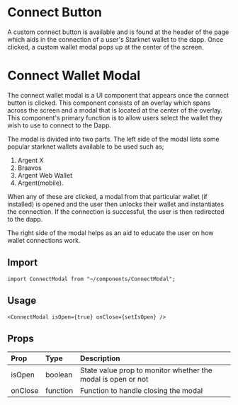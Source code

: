 # Connect Button

A custom connect button is available and is found at the header of the page which aids in the connection of a user's Starknet wallet to the dapp. Once clicked, a custom wallet modal pops up at the center of the screen.

# Connect Wallet Modal

The connect wallet modal is a UI component that appears once the connect button is clicked. This component consists of an overlay which spans across the screen and a modal that is located at the center of the overlay. This component's primary function is to allow users select the wallet they wish to use to connect to the Dapp.

The modal is divided into two parts. The left side of the modal lists some popular starknet wallets available to be used such as;

1. Argent X
2. Braavos
3. Argent Web Wallet
4. Argent(mobile).

When any of these are clicked, a modal from that particular wallet (if installed) is opened and the user then unlocks their wallet and instantiates the connection. If the connection is successful, the user is then redirected to the dapp.

The right side of the modal helps as an aid to educate the user on how wallet connections work.

## Import

```
import ConnectModal from "~/components/ConnectModal";
```

## Usage

```
<ConnectModal isOpen={true} onClose={setIsOpen} />
```

## Props

| Prop    | Type     | Description                                                  |
| :------ | :------- | :----------------------------------------------------------- |
| isOpen  | boolean  | State value prop to monitor whether the modal is open or not |
| onClose | function | Function to handle closing the modal                         |

